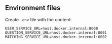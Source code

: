 ## Environment files
Create `.env` file with the content:
```
USER_SERVICE_URL=host.docker.internal:8000
QUESTION_SERVICE_URL=host.docker.internal:8001
MATCHING_SERVICE_URL=host.docker.internal:8002
```


[//]: # (TODO: Complete this readme)